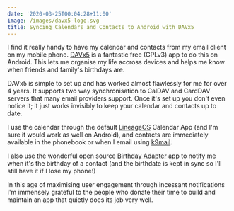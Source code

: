 ```yaml
---
date: '2020-03-25T00:04:28+11:00'
image: /images/davx5-logo.svg
title: Syncing Calendars and Contacts to Android with DAVx5
---
```


I find it really handy to have my calendar and contacts from my email client on my mobile phone.
[DAVx5](https://www.davx5.com/) is a fantastic free (GPLv3) app to do this on Android.
This lets me organise my life accross devices and helps me know when friends and family's birthdays are.

DAVx5 is simple to set up and has worked almost flawlessly for me for over 4 years.
It supports two way synchronisation to CalDAV and CardDAV servers that many email providers support.
Once it's set up you don't even notice it; it just works invisibly to keep your calendar and contacts up to date.

I use the calendar through the default [LineageOS](https://lineageos.org/) Calendar App (and I'm sure it would work as well on Android), and contacts are immediately available in the phonebook or when I email using [k9mail](https://k9mail.app/).

I also use the wonderful open source [Birthday Adapter](https://github.com/SufficientlySecure/birthday-calendar) app to notify me when it's the birthday of a contact (and the birthdate is kept in sync so I'll still have it if I lose my phone!)

In this age of maximising user engagement through incessant notifications I'm immensely grateful to the people who donate their time to build and maintain an app that quietly does its job very well.
